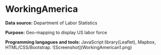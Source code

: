 # WorkingAmerica
<P><B>Data source:</b> Department of Labor Statistics<p>
<b>Purpose:</b> Geo-mapping to display US labor force<p>
<b>Programming langagues and tools:</b> JavaScript library(Leaflet), Mapbox, HTML/CSS/Bootstrap.
![Screenshot](WorkingAmerican1.png)

